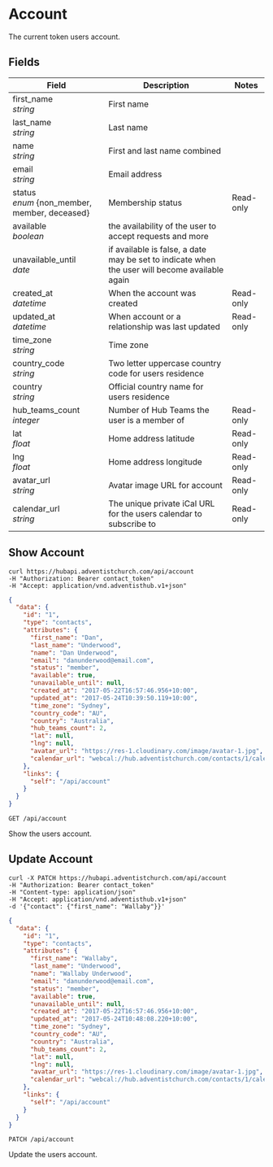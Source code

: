 # Account

The current token users account.

## Fields

Field | Description | Notes
----- | ----------- | -----
first_name<br> *string* | First name
last_name<br> *string* | Last name
name<br> *string* | First and last name combined
email<br> *string* | Email address
status<br> *enum* {non_member, member, deceased}| Membership status | Read-only
available<br> *boolean* | the availability of the user to accept requests and more
unavailable_until<br> *date* | if available is false, a date may be set to indicate when the user will become available again
created_at<br> *datetime* | When the account was created | Read-only
updated_at<br> *datetime* | When account or a relationship was last updated | Read-only
time_zone<br> *string* | Time zone
country_code<br> *string* | Two letter uppercase country code for users residence
country<br> *string* | Official country name for users residence
hub_teams_count<br> *integer* | Number of Hub Teams the user is a member of | Read-only
lat<br> *float* | Home address latitude | Read-only
lng<br> *float* | Home address longitude | Read-only
avatar_url<br>*string* | Avatar image URL for account | Read-only
calendar_url<br> *string* | The unique private iCal URL for the users calendar to subscribe to | Read-only

## Show Account
```shell
curl https://hubapi.adventistchurch.com/api/account
-H "Authorization: Bearer contact_token"
-H "Accept: application/vnd.adventisthub.v1+json"
```
```json
{
  "data": {
    "id": "1",
    "type": "contacts",
    "attributes": {
      "first_name": "Dan",
      "last_name": "Underwood",
      "name": "Dan Underwood",
      "email": "danunderwood@email.com",
      "status": "member",
      "available": true,
      "unavailable_until": null,
      "created_at": "2017-05-22T16:57:46.956+10:00",
      "updated_at": "2017-05-24T10:39:50.119+10:00",
      "time_zone": "Sydney",
      "country_code": "AU",
      "country": "Australia",
      "hub_teams_count": 2,
      "lat": null,
      "lng": null,
      "avatar_url": "https://res-1.cloudinary.com/image/avatar-1.jpg",
      "calendar_url": "webcal://hub.adventistchurch.com/contacts/1/calendars/kaQaKqcMHX63ScxrA9gJhk91/feed.ics"
    },
    "links": {
      "self": "/api/account"
    }
  }
}
```

`GET /api/account`

Show the users account.

## Update Account

```shell
curl -X PATCH https://hubapi.adventistchurch.com/api/account
-H "Authorization: Bearer contact_token"
-H "Content-type: application/json"
-H "Accept: application/vnd.adventisthub.v1+json"
-d '{"contact": {"first_name": "Wallaby"}}'
```
```json
{
  "data": {
    "id": "1",
    "type": "contacts",
    "attributes": {
      "first_name": "Wallaby",
      "last_name": "Underwood",
      "name": "Wallaby Underwood",
      "email": "danunderwood@email.com",
      "status": "member",
      "available": true,
      "unavailable_until": null,
      "created_at": "2017-05-22T16:57:46.956+10:00",
      "updated_at": "2017-05-24T10:48:08.220+10:00",
      "time_zone": "Sydney",
      "country_code": "AU",
      "country": "Australia",
      "hub_teams_count": 2,
      "lat": null,
      "lng": null,
      "avatar_url": "https://res-1.cloudinary.com/image/avatar-1.jpg",
      "calendar_url": "webcal://hub.adventistchurch.com/contacts/1/calendars/kaQaKqcMHX63ScxrA9gJhk91/feed.ics"
    },
    "links": {
      "self": "/api/account"
    }
  }
}
```

`PATCH /api/account`

Update the users account.